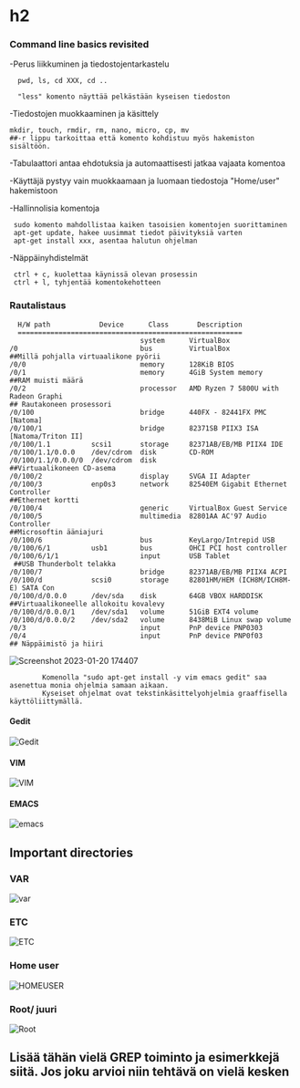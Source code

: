 # h2

### Command line basics revisited 

-Perus liikkuminen ja tiedostojentarkastelu 
      
      pwd, ls, cd XXX, cd ..
      
      "less" komento näyttää pelkästään kyseisen tiedoston
      
-Tiedostojen muokkaaminen ja käsittely
    
    mkdir, touch, rmdir, rm, nano, micro, cp, mv
    ##-r lippu tarkoittaa että komento kohdistuu myös hakemiston sisältöön.
    
-Tabulaattori antaa ehdotuksia ja automaattisesti jatkaa vajaata komentoa
  
-Käyttäjä pystyy vain muokkaamaan ja luomaan tiedostoja "Home/user" hakemistoon

-Hallinnolisia komentoja
    
     sudo komento mahdollistaa kaiken tasoisien komentojen suorittaminen
     apt-get update, hakee uusimmat tiedot päivityksiä varten
     apt-get install xxx, asentaa halutun ohjelman
     
-Näppäinyhdistelmät
            
     ctrl + c, kuolettaa käynissä olevan prosessin
     ctrl + l, tyhjentää komentokehotteen
     
     
### Rautalistaus

      H/W path            Device      Class       Description
      =======================================================
                                    system      VirtualBox
    /0                              bus         VirtualBox
    ##Millä pohjalla virtuaalikone pyörii
    /0/0                            memory      128KiB BIOS
    /0/1                            memory      4GiB System memory
    ##RAM muisti määrä
    /0/2                            processor   AMD Ryzen 7 5800U with Radeon Graphi
    ## Rautakoneen prosessori
    /0/100                          bridge      440FX - 82441FX PMC [Natoma]
    /0/100/1                        bridge      82371SB PIIX3 ISA [Natoma/Triton II]
    /0/100/1.1          scsi1       storage     82371AB/EB/MB PIIX4 IDE
    /0/100/1.1/0.0.0    /dev/cdrom  disk        CD-ROM
    /0/100/1.1/0.0.0/0  /dev/cdrom  disk        
    ##Virtuaalikoneen CD-asema
    /0/100/2                        display     SVGA II Adapter
    /0/100/3            enp0s3      network     82540EM Gigabit Ethernet Controller
    ##Ethernet kortti
    /0/100/4                        generic     VirtualBox Guest Service
    /0/100/5                        multimedia  82801AA AC'97 Audio Controller
    ##Microsoftin ääniajuri
    /0/100/6                        bus         KeyLargo/Intrepid USB
    /0/100/6/1          usb1        bus         OHCI PCI host controller
    /0/100/6/1/1                    input       USB Tablet
     ##USB Thunderbolt telakka
    /0/100/7                        bridge      82371AB/EB/MB PIIX4 ACPI
    /0/100/d            scsi0       storage     82801HM/HEM (ICH8M/ICH8M-E) SATA Con
    /0/100/d/0.0.0      /dev/sda    disk        64GB VBOX HARDDISK
    ##Virtuaalikoneelle allokoitu kovalevy
    /0/100/d/0.0.0/1    /dev/sda1   volume      51GiB EXT4 volume
    /0/100/d/0.0.0/2    /dev/sda2   volume      8438MiB Linux swap volume
    /0/3                            input       PnP device PNP0303
    /0/4                            input       PnP device PNP0f03
    ## Näppäimistö ja hiiri
    
    
![Screenshot 2023-01-20 174407](https://user-images.githubusercontent.com/122887178/213742396-7a8c1faf-cce3-406d-931e-cf60b98b413f.png)

            Komenolla "sudo apt-get install -y vim emacs gedit" saa asenettua monia ohjelmia samaan aikaan.
            Kyseiset ohjelmat ovat tekstinkäsittelyohjelmia graaffisella käyttöliittymällä.

#### Gedit

![Gedit](https://user-images.githubusercontent.com/122887178/213744644-b12ed2fe-6b13-49c0-a5a8-6e8b6e8b3840.png)
#### VIM

![VIM](https://user-images.githubusercontent.com/122887178/213744650-787e9120-06f7-4d4e-a98e-66ab52a74cd7.png)
#### EMACS

![emacs](https://user-images.githubusercontent.com/122887178/213744653-5c686d90-b8a4-47d9-b8d7-d148ffdf7fde.png)

## Important directories

### VAR
![var](https://user-images.githubusercontent.com/122887178/213748489-b4223bbd-b968-4f44-b366-1e64dfa7ebe1.png)

### ETC

![ETC](https://user-images.githubusercontent.com/122887178/213748496-735c77a0-0ce9-4a87-990f-3c0187ebd68c.png)

### Home user

![HOMEUSER](https://user-images.githubusercontent.com/122887178/213748501-7ff7ca6f-4785-4a30-af0b-abbc0d645d85.png)

### Root/ juuri

![Root](https://user-images.githubusercontent.com/122887178/213748503-6527b5d3-6057-4a82-9279-04ab8e2f3597.png)


## Lisää tähän vielä GREP toiminto ja esimerkkejä siitä. Jos joku arvioi niin tehtävä on vielä kesken






